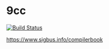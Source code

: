 # 9cc
[![Build Status](https://travis-ci.org/ysakasin/9cc.svg?branch=master)](https://travis-ci.org/ysakasin/9cc)

https://www.sigbus.info/compilerbook
